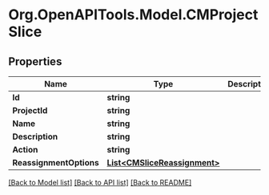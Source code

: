 # Org.OpenAPITools.Model.CMProjectSlice

## Properties

Name | Type | Description | Notes
------------ | ------------- | ------------- | -------------
**Id** | **string** |  | 
**ProjectId** | **string** |  | 
**Name** | **string** |  | 
**Description** | **string** |  | 
**Action** | **string** |  | 
**ReassignmentOptions** | [**List&lt;CMSliceReassignment&gt;**](CMSliceReassignment.md) |  | 

[[Back to Model list]](../README.md#documentation-for-models) [[Back to API list]](../README.md#documentation-for-api-endpoints) [[Back to README]](../README.md)

